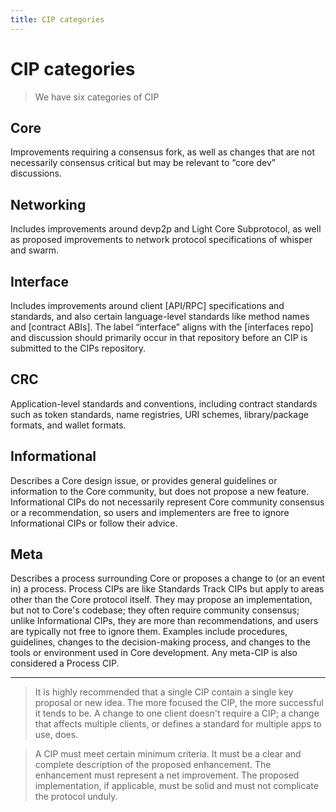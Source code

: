 ```yaml
---
title: CIP categories
---
```

# CIP categories

> We have six categories of CIP

## Core

Improvements requiring a consensus fork, as well as changes that are not necessarily consensus critical but may be relevant to “core dev” discussions.

## Networking

Includes improvements around devp2p and Light Core Subprotocol, as well as proposed improvements to network protocol specifications of whisper and swarm.

## Interface

Includes improvements around client [API/RPC] specifications and standards, and also certain language-level standards like method names and [contract ABIs]. The label “interface” aligns with the [interfaces repo] and discussion should primarily occur in that repository before an CIP is submitted to the CIPs repository.

## CRC

Application-level standards and conventions, including contract standards such as token standards, name registries, URI schemes, library/package formats, and wallet formats.

## Informational

Describes a Core design issue, or provides general guidelines or information to the Core community, but does not propose a new feature. Informational CIPs do not necessarily represent Core community consensus or a recommendation, so users and implementers are free to ignore Informational CIPs or follow their advice.

## Meta

Describes a process surrounding Core or proposes a change to (or an event in) a process. Process CIPs are like Standards Track CIPs but apply to areas other than the Core protocol itself. They may propose an implementation, but not to Core's codebase; they often require community consensus; unlike Informational CIPs, they are more than recommendations, and users are typically not free to ignore them. Examples include procedures, guidelines, changes to the decision-making process, and changes to the tools or environment used in Core development. Any meta-CIP is also considered a Process CIP.

---

> It is highly recommended that a single CIP contain a single key proposal or new idea. The more focused the CIP, the more successful it tends to be. A change to one client doesn't require a CIP; a change that affects multiple clients, or defines a standard for multiple apps to use, does.

> A CIP must meet certain minimum criteria. It must be a clear and complete description of the proposed enhancement. The enhancement must represent a net improvement. The proposed implementation, if applicable, must be solid and must not complicate the protocol unduly.
